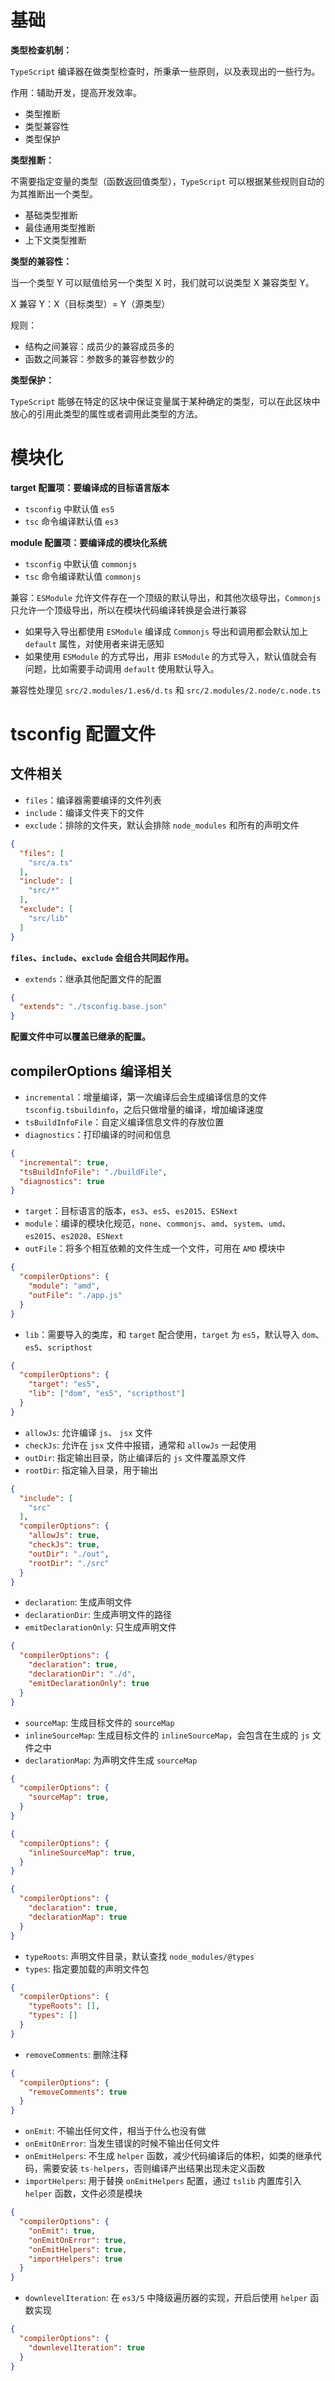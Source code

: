 # 基础

**类型检查机制：**

`TypeScript` 编译器在做类型检查时，所秉承一些原则，以及表现出的一些行为。

作用：辅助开发，提高开发效率。

- 类型推断
- 类型兼容性
- 类型保护

**类型推断：**

不需要指定变量的类型（函数返回值类型），`TypeScript` 可以根据某些规则自动的为其推断出一个类型。

- 基础类型推断
- 最佳通用类型推断
- 上下文类型推断

**类型的兼容性：**

当一个类型 Y 可以赋值给另一个类型 X 时，我们就可以说类型 X 兼容类型 Y。

X 兼容 Y：X（目标类型）= Y（源类型）

规则：

- 结构之间兼容：成员少的兼容成员多的
- 函数之间兼容：参数多的兼容参数少的

**类型保护：**

`TypeScript` 能够在特定的区块中保证变量属于某种确定的类型，可以在此区块中放心的引用此类型的属性或者调用此类型的方法。

# 模块化

**target 配置项：要编译成的目标语言版本**

- `tsconfig` 中默认值 `es5`
- `tsc` 命令编译默认值 `es3`

**module 配置项：要编译成的模块化系统**

- `tsconfig` 中默认值 `commonjs`
- `tsc` 命令编译默认值 `commonjs`

兼容：`ESModule` 允许文件存在一个顶级的默认导出，和其他次级导出，`Commonjs` 只允许一个顶级导出，所以在模块代码编译转换是会进行兼容

- 如果导入导出都使用 `ESModule` 编译成 `Commonjs` 导出和调用都会默认加上 `default` 属性，对使用者来讲无感知
- 如果使用 `ESModule` 的方式导出，用非 `ESModule` 的方式导入，默认值就会有问题，比如需要手动调用 `default` 使用默认导入。

兼容性处理见 `src/2.modules/1.es6/d.ts` 和 `src/2.modules/2.node/c.node.ts`

# tsconfig 配置文件

## 文件相关

- `files`：编译器需要编译的文件列表
- `include`：编译文件夹下的文件
- `exclude`：排除的文件夹，默认会排除 `node_modules` 和所有的声明文件

```json
{
  "files": [
    "src/a.ts"
  ],
  "include": [
    "src/*"
  ],
  "exclude": [
    "src/lib"
  ]
}
```

**`files`、`include`、`exclude` 会组合共同起作用。**


- `extends`：继承其他配置文件的配置

```json
{
  "extends": "./tsconfig.base.json"
}
```

**配置文件中可以覆盖已继承的配置。**

## compilerOptions 编译相关

- `incremental`：增量编译，第一次编译后会生成编译信息的文件 `tsconfig.tsbuildinfo`，之后只做增量的编译，增加编译速度
- `tsBuildInfoFile`：自定义编译信息文件的存放位置
- `diagnostics`：打印编译的时间和信息

```json
{
  "incremental": true,
  "tsBuildInfoFile": "./buildFile",
  "diagnostics": true
}
```

- `target`：目标语言的版本，`es3`、`es5`、`es2015`、`ESNext`
- `module`：编译的模块化规范，`none`、`commonjs`、`amd`、`system`、`umd`、`es2015`、`es2020`、`ESNext`
- `outFile`：将多个相互依赖的文件生成一个文件，可用在 `AMD` 模块中

```json
{
  "compilerOptions": {
    "module": "amd",
    "outFile": "./app.js"
  }
}
```

- `lib`：需要导入的类库，和 `target` 配合使用，`target` 为 `es5`，默认导入 `dom`、`es5`、`scripthost`

```json
{
  "compilerOptions": {
    "target": "es5",
    "lib": ["dom", "es5", "scripthost"]
  }
}
```

- `allowJs`: 允许编译 `js`、 `jsx` 文件
- `checkJs`: 允许在 `jsx` 文件中报错，通常和 `allowJs` 一起使用
- `outDir`: 指定输出目录，防止编译后的 `js` 文件覆盖原文件
- `rootDir`: 指定输入目录，用于输出

```json
{
  "include": [
    "src"
  ],
  "compilerOptions": {
    "allowJs": true,
    "checkJs": true,
    "outDir": "./out",
    "rootDir": "./src"
  }
}
```

- `declaration`: 生成声明文件
- `declarationDir`: 生成声明文件的路径
- `emitDeclarationOnly`: 只生成声明文件


```json
{
  "compilerOptions": {
    "declaration": true,
    "declarationDir": "./d",
    "emitDeclarationOnly": true
  }
}
```

- `sourceMap`: 生成目标文件的 `sourceMap`
- `inlineSourceMap`: 生成目标文件的 `inlineSourceMap`，会包含在生成的 `js` 文件之中
- `declarationMap`: 为声明文件生成 `sourceMap`

```json
{
  "compilerOptions": {
    "sourceMap": true,
  }
}
```

```json
{
  "compilerOptions": {
    "inlineSourceMap": true,
  }
}
```

```json
{
  "compilerOptions": {
    "declaration": true,
    "declarationMap": true
  }
}
```

- `typeRoots`: 声明文件目录，默认查找 `node_modules/@types`
- `types`: 指定要加载的声明文件包


```json
{
  "compilerOptions": {
    "typeRoots": [],
    "types": []
  }
}
```

- `removeComments`: 删除注释

```json
{
  "compilerOptions": {
    "removeComments": true
  }
}
```

- `onEmit`: 不输出任何文件，相当于什么也没有做
- `onEmitOnError`: 当发生错误的时候不输出任何文件
- `onEmitHelpers`: 不生成 `helper` 函数，减少代码编译后的体积，如类的继承代码，需要安装 `ts-helpers`，否则编译产出结果出现未定义函数
- `importHelpers`: 用于替换 `onEmitHelpers` 配置，通过 `tslib` 内置库引入 `helper` 函数，文件必须是模块

```json
{
  "compilerOptions": {
    "onEmit": true,
    "onEmitOnError": true,
    "onEmitHelpers": true,
    "importHelpers": true
  }
}
```

- `downlevelIteration`: 在 `es3/5` 中降级遍历器的实现，开启后使用 `helper` 函数实现

```json
{
  "compilerOptions": {
    "downlevelIteration": true
  }
}
```
